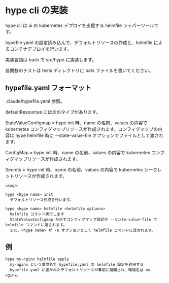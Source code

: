 # hype cli の実装

hype cli は ai の kubernetes デプロイを支援する helmfile ラッパーツールです。

hypefile.yaml の設定読み込んで、デフォルトリソースの作成と、helmfile によるコンテナデプロイを行います。

実装言語は bash で src/hype に実装します。

各関数のテストは tests ディレクトリに bats ファイルを書いてください。

## hypefile.yaml フォーマット

.claude/hypefile.yaml 参照。

defaultResources には次のタイプがあります。

StateValueConfigmap = hype <hype name> init 時、name の名前、values の内容で kubernetes コンフィグマップリソースが作成されます。コンフィグマップの内容は hype <hype name> helmfile 時に --state-value-file オプションでファイルとして渡されます。

ConfigMap = hype <hype name> init 時、name の名前、values の内容で kubernetes コンフィグマップリソースが作成されます。

Secrets = hype <hype name> init 時、name の名前、values の内容で kubernetes シークレットリソースが作成されます。

```
usage:

hype <hype name> init
  デフォルトリソース作成を行います。
  
hype <hype name> helmfile <helmfile options>
  helmfile コマンド実行します
  StateValueConfigmap が示すコンフィグマップ設定が --state-value-file で helmfile コマンドに渡されます。
  また、<hype name> が -e オプションとして helmfile コマンドに渡されます。

```

## 例

```
hype my-nginx helmfile apply
  my-nginx という環境名で hypefile.yaml の helmfile 設定を適用する
  hypefile.yaml に書かれたデフォルトリソースが事前に展開され、環境名は my-nginx。

```

